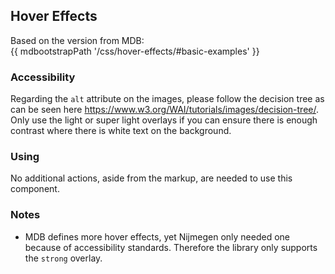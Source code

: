 ## Hover Effects

Based on the version from MDB:<br>
{{ mdbootstrapPath '/css/hover-effects/#basic-examples' }}

### Accessibility

Regarding the `alt` attribute on the images, please follow the decision tree as can be seen here https://www.w3.org/WAI/tutorials/images/decision-tree/.
Only use the light or super light overlays if you can ensure there is enough contrast where there is white text on the background.

### Using

No additional actions, aside from the markup, are needed to use this component.

### Notes

* MDB defines more hover effects, yet Nijmegen only needed one because of accessibility standards. Therefore the library only supports the `strong` overlay.

